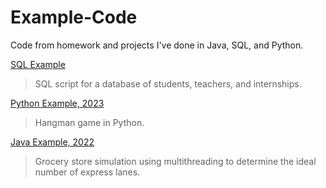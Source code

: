 # Example-Code

Code from homework and projects I've done in Java, SQL, and Python.

[SQL Example](https://github.com/Anna-E-Crafton/Example-Code/blob/main/FinalScriptClean.txt)

  > SQL script for a database of students, teachers, and internships.


[Python Example, 2023](https://github.com/Anna-E-Crafton/Example-Code/blob/main/Project6.py)

  > Hangman game in Python.


[Java Example, 2022](https://github.com/Anna-E-Crafton/Example-Code/blob/main/CraftonAnnaSimulation.java)

  > Grocery store simulation using multithreading to determine the ideal number of express lanes.














